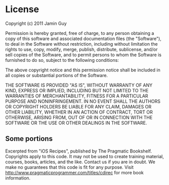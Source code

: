 # License

Copyright (c) 2011 Jamin Guy

Permission is hereby granted, free of charge, to any person obtaining a copy
of this software and associated documentation files (the "Software"), to deal
in the Software without restriction, including without limitation the rights
to use, copy, modify, merge, publish, distribute, sublicense, and/or sell
copies of the Software, and to permit persons to whom the Software is
furnished to do so, subject to the following conditions:

The above copyright notice and this permission notice shall be included in
all copies or substantial portions of the Software.

THE SOFTWARE IS PROVIDED "AS IS", WITHOUT WARRANTY OF ANY KIND, EXPRESS OR
IMPLIED, INCLUDING BUT NOT LIMITED TO THE WARRANTIES OF MERCHANTABILITY,
FITNESS FOR A PARTICULAR PURPOSE AND NONINFRINGEMENT. IN NO EVENT SHALL THE
AUTHORS OR COPYRIGHT HOLDERS BE LIABLE FOR ANY CLAIM, DAMAGES OR OTHER
LIABILITY, WHETHER IN AN ACTION OF CONTRACT, TORT OR OTHERWISE, ARISING FROM,
OUT OF OR IN CONNECTION WITH THE SOFTWARE OR THE USE OR OTHER DEALINGS IN
THE SOFTWARE.

## Some portions

Excerpted from "iOS Recipes",
published by The Pragmatic Bookshelf.
Copyrights apply to this code. It may not be used to create training material, 
courses, books, articles, and the like. Contact us if you are in doubt.
We make no guarantees that this code is fit for any purpose. 
Visit http://www.pragmaticprogrammer.com/titles/cdirec for more book information.
